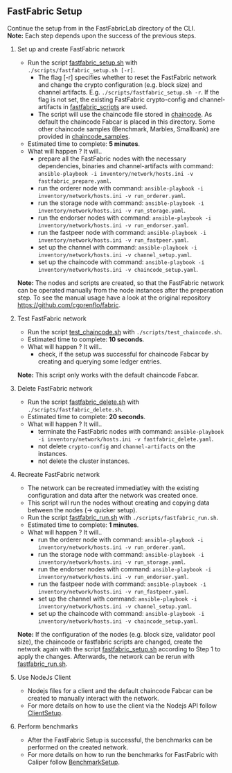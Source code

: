 FastFabric Setup
------------

Continue the setup from in the FastFabricLab directory of the CLI.  
**Note:** Each step depends upon the success of the previous steps. 

1. Set up and create FastFabric network  
    * Run the script [fastfabric_setup.sh](../scripts/fastfabric_setup.sh) with `./scripts/fastfabric_setup.sh [-r]`.
        * The flag [-r] specifies whether to reset the FastFabric network and change the crypto configuration (e.g. block size) and channel artifacts. 
          E.g. `./scripts/fastfabric_setup.sh -r`. If the flag is not set, the existing FastFabric crypto-config and channel-artifacts in [fastfabric_scripts](../fastfabric_scripts) are used.
        * The script will use the chaincode file stored in [chaincode](../chaincode). As default the chaincode Fabcar is placed in
          this directory. Some other chaincode samples (Benchmark, Marbles, Smallbank) are provided in [chaincode_samples](../chaincode_samples).
    * Estimated time to complete: **5 minutes**.
    * What will happen ? It will..
        * prepare all the FastFabric nodes with the necessary dependencies, binaries and channel-artifacts with command: `ansible-playbook -i inventory/network/hosts.ini -v fastfabric_prepare.yaml`.
        * run the orderer node with command: `ansible-playbook -i inventory/network/hosts.ini -v run_orderer.yaml`.
        * run the storage node with command: `ansible-playbook -i inventory/network/hosts.ini -v run_storage.yaml`.
        * run the endorser nodes with command: `ansible-playbook -i inventory/network/hosts.ini -v run_endorser.yaml`.
        * run the fastpeer node with command: `ansible-playbook -i inventory/network/hosts.ini -v run_fastpeer.yaml`.
        * set up the channel with command: `ansible-playbook -i inventory/network/hosts.ini -v channel_setup.yaml`.
        * set up the chaincode with command: `ansible-playbook -i inventory/network/hosts.ini -v chaincode_setup.yaml`.

   **Note:** The nodes and scripts are created, so that the FastFabric network can be operated manually from the node instances after the preperation step. 
   To see the manual usage have a look at the original repository https://github.com/cgorenflo/fabric.

2. Test FastFabric network
    * Run the script [test_chaincode.sh](../scripts/test_chaincode.sh) with `./scripts/test_chaincode.sh`.
    * Estimated time to complete: **10 seconds**.
    * What will happen ? It will..
        * check, if the setup was successful for chaincode Fabcar by creating and querying some ledger entries.

    **Note:** This script only works with the default chaincode Fabcar.

3. Delete FastFabric network  
    * Run the script [fastfabric_delete.sh](../scripts/fastfabric_delete.sh) with `./scripts/fastfabric_delete.sh`.
    * Estimated time to complete: **20 seconds**.
    * What will happen ? It will..
        * terminate the FastFabric nodes with command: `ansible-playbook -i inventory/network/hosts.ini -v fastfabric_delete.yaml`.
        * not delete `crypto-config` and `channel-artifacts` on the instances.
        * not delete the cluster instances.

4. Recreate FastFabric network 
    * The network can be recreated immediatley with the existing configuration and data after the network was created once. 
    * This script will run the nodes without creating and copying data between the nodes (-> quicker setup). 
    * Run the script [fastfabric_run.sh](../scripts/fastfabric_run.sh) with `./scripts/fastfabric_run.sh`.
    * Estimated time to complete: **1 minutes**.
    * What will happen ? It will..
        * run the orderer node with command: `ansible-playbook -i inventory/network/hosts.ini -v run_orderer.yaml`.
        * run the storage node with command: `ansible-playbook -i inventory/network/hosts.ini -v run_storage.yaml`.
        * run the endorser nodes with command: `ansible-playbook -i inventory/network/hosts.ini -v run_endorser.yaml`.
        * run the fastpeer node with command: `ansible-playbook -i inventory/network/hosts.ini -v run_fastpeer.yaml`.
        * set up the channel with command: `ansible-playbook -i inventory/network/hosts.ini -v channel_setup.yaml`.
        * set up the chaincode with command: `ansible-playbook -i inventory/network/hosts.ini -v chaincode_setup.yaml`. 

   **Note:** If the configuration of the nodes (e.g. block size, validator pool size), the chaincode or fastfabric scripts are changed, create the network again with the script [fastfabric_setup.sh](../scripts/fastfabric_setup.sh) 
   according to Step 1 to apply the changes. Afterwards, the network can be rerun with [fastfabric_run.sh](../scripts/fastfabric_run.sh).

5. Use NodeJs Client  
    * Nodejs files for a client and the default chaincode Fabcar can be created to manually interact with the network.
    * For more details on how to use the client via the Nodejs API follow [ClientSetup](ClientSetup.md).


6. Perform benchmarks  
    * After the FastFabric Setup is successful, the benchmarks can be performed on the created network. 
    * For more details on how to run the benchmarks for FastFabric with Caliper follow [BenchmarkSetup](BenchmarkSetup.md).

